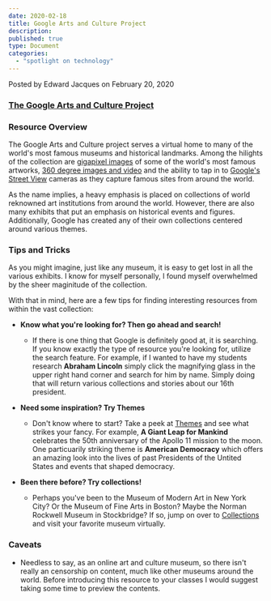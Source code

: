 ```yaml
---
date: 2020-02-18
title: Google Arts and Culture Project
description:
published: true
type: Document
categories:
  - "spotlight on technology"
---
```


Posted by Edward Jacques on February 20, 2020

### [The Google Arts and Culture Project](https://artsandculture.google.com/)

### Resource Overview

The Google Arts and Culture project serves a virtual home to many of the world's most famous museums and historical landmarks.  Among the hilights of the collection are [gigapixel images](https://artsandculture.google.com/project/art-camera) of some of the world's most famous artworks, [360 degree images and video](https://artsandculture.google.com/project/360-videos) and the ability to tap in to [Google's Street View](https://artsandculture.google.com/project/street-view) cameras as they capture famous sites from around the world.

As the name implies, a heavy emphasis is placed on collections of world reknowned art institutions from around the world.  However, there are also many exhibits that put an emphasis on historical events and figures.  Additionally, Google has created any of their own collections centered around various themes.

### Tips and Tricks

As you might imagine, just like any museum, it is easy to get lost in all the various exhibits.  I know for myself personally, I found myself overwhelmed by the sheer maginitude of the collection.

With that in mind, here are a few tips for finding interesting resources from within the vast collection:

- **Know what you're looking for?  Then go ahead and search!**
  - If there is one thing that Google is definitely good at, it is searching.  If you know exactly the type of resource you're looking for, utilize the search feature.  For example, if I wanted to have my students research **Abraham Lincoln** simply click the magnifying glass in the upper right hand corner and search for him by name.  Simply doing that will return various collections and stories about our 16th president.

- **Need some inspiration?  Try Themes**
  - Don't know where to start?  Take a peek at [Themes](https://artsandculture.google.com/project) and see what strikes your fancy.  For example, **A Giant Leap for Mankind** celebrates the 50th anniversary of the Apollo 11 mission to the moon.  One particuarily striking theme is **American Democracy** which offers an amazing look into the lives of past Presidents of the Untited States and events that shaped democracy.

- **Been there before?  Try collections!**
  - Perhaps you've been to the Museum of Modern Art in New York City?  Or the Museum of Fine Arts in Boston?  Maybe the Norman Rockwell Museum in Stockbridge?  If so, jump on over to [Collections](https://artsandculture.google.com/partner) and visit your favorite museum virtually.

### Caveats

- Needless to say, as an online art and culture museum, so there isn't really an censorship on content, much like other museums around the world.  Before introducing this resource to your classes I would suggest taking some time to preview the contents.
